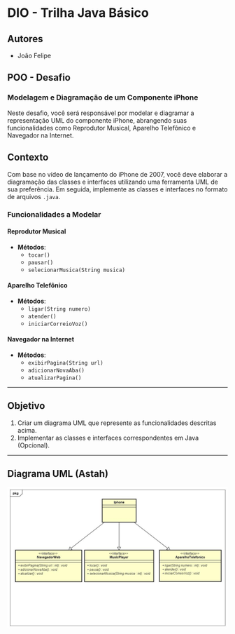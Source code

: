 # DIO - Trilha Java Básico

## Autores
- João Felipe

## POO - Desafio

### Modelagem e Diagramação de um Componente iPhone

Neste desafio, você será responsável por modelar e diagramar a representação UML do componente iPhone, abrangendo suas funcionalidades como Reprodutor Musical, Aparelho Telefônico e Navegador na Internet.

## Contexto

Com base no vídeo de lançamento do iPhone de 2007, você deve elaborar a diagramação das classes e interfaces utilizando uma ferramenta UML de sua preferência. Em seguida, implemente as classes e interfaces no formato de arquivos `.java`.

### Funcionalidades a Modelar

#### Reprodutor Musical
- **Métodos**:
  - `tocar()`
  - `pausar()`
  - `selecionarMusica(String musica)`

#### Aparelho Telefônico
- **Métodos**:
  - `ligar(String numero)`
  - `atender()`
  - `iniciarCorreioVoz()`

#### Navegador na Internet
- **Métodos**:
  - `exibirPagina(String url)`
  - `adicionarNovaAba()`
  - `atualizarPagina()`

---

## Objetivo

1. Criar um diagrama UML que represente as funcionalidades descritas acima.
2. Implementar as classes e interfaces correspondentes em Java (Opcional).

---

## Diagrama UML (Astah)

![Diagrama uml feito no Astah](/src/assets/umlDioIphone.jpg)
